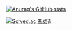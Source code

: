 [![Anurag's GitHub stats](https://github-readme-stats.vercel.app/api?username=goberomsu)](https://github.com/goberomsu/github-readme-stats)

[![Solved.ac
프로필](http://mazassumnida.wtf/api/v2/generate_badge?boj=310o)](https://solved.ac/310o)
